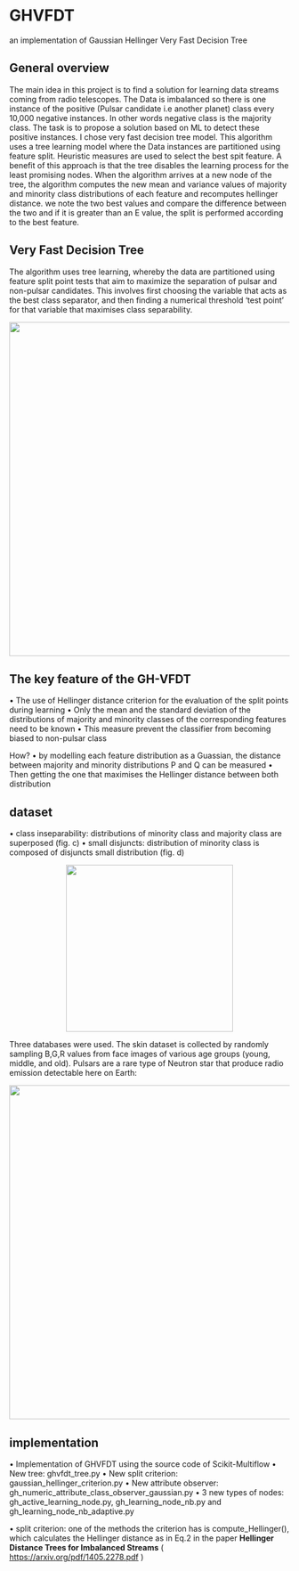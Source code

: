 # GHVFDT

an implementation of Gaussian Hellinger Very Fast Decision Tree

## General overview

The main idea in this project is to find a solution for learning data streams coming from radio telescopes. The Data is imbalanced so there is one instance of the positive (Pulsar candidate i.e another planet) class every 10,000 negative instances. In other words negative class is the majority class.
The task is to propose a solution based on ML to detect these positive instances. I chose very fast decision tree model. This algorithm uses a tree learning model where the Data instances are partitioned using feature split. Heuristic measures are used to select the best spit feature.
A benefit of this approach is that the tree disables the learning process for the least promising nodes.
When the algorithm arrives at a new node of the tree, the algorithm computes the new mean and variance values of majority and minority class distributions of each feature and recomputes hellinger distance. we note the two best values and compare the difference between the two and if it is greater than an E value, the split is performed according to the best feature.

## Very Fast Decision Tree
The algorithm uses tree learning, whereby the data are partitioned using feature split point tests that aim to maximize the separation of pulsar and non-pulsar candidates. This involves first choosing the variable that acts as the best class separator, and then finding a numerical threshold ‘test point’ for that variable that maximises class separability.


<center>
  
<p align="center">
  <img src="https://user-images.githubusercontent.com/45092804/197551022-1db44962-5d72-454c-9214-081b32af04e4.png" width="600" />
</p>

</center>

## The key feature of the GH-VFDT

• The use of Hellinger distance criterion for the evaluation of the split points during learning
• Only the mean and the standard deviation of the distributions of majority and minority classes of the corresponding features need to be known
• This measure prevent the classifier from becoming biased to non-pulsar class

How?
• by modelling each feature distribution as a Guassian, the distance between majority and minority distributions P and Q can be measured 
• Then getting the one that maximises the Hellinger distance between both distribution

## dataset
• class inseparability: distributions of minority class and majority class are superposed (fig. c)
• small disjuncts: distribution of minority class is composed of disjuncts small distribution (fig. d)

<center>
  
<p align="center">
  <img src="https://user-images.githubusercontent.com/45092804/197558082-dd8dc3a5-545f-456e-873c-0998b0abedb2.png" width="300" />
</p>

</center>

Three databases were used. The skin dataset is collected by randomly sampling B,G,R values from face images of various age groups (young, middle, and old). Pulsars are a rare type of Neutron star that produce radio emission detectable here on Earth:
<center>
  
<p align="center">
  <img src="https://user-images.githubusercontent.com/45092804/197560897-ca154caa-2357-4c9b-bbf1-b4680b7aa84e.png" width="600" />
</p>

</center>

## implementation
• Implementation of GHVFDT using the source code of Scikit-Multiflow
• New tree: ghvfdt_tree.py
• New split criterion: gaussian_hellinger_criterion.py
• New attribute observer: gh_numeric_attribute_class_observer_gaussian.py
• 3 new types of nodes: gh_active_learning_node.py, gh_learning_node_nb.py and gh_learning_node_nb_adaptive.py

• split criterion: one of the methods the criterion has is compute_Hellinger(), which calculates the Hellinger distance as in Eq.2 in the paper **Hellinger Distance Trees for Imbalanced Streams** ( https://arxiv.org/pdf/1405.2278.pdf )


